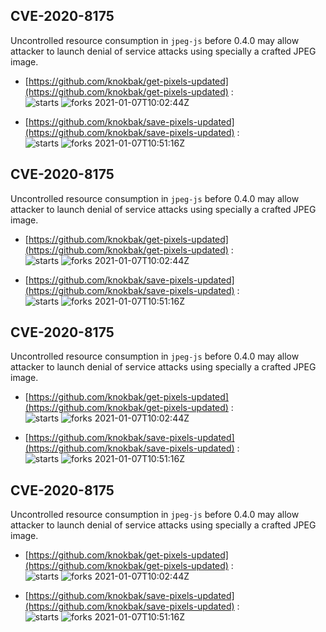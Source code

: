 ## CVE-2020-8175
 Uncontrolled resource consumption in `jpeg-js` before 0.4.0 may allow attacker to launch denial of service attacks using specially a crafted JPEG image.

- [https://github.com/knokbak/get-pixels-updated](https://github.com/knokbak/get-pixels-updated) :  
![starts](https://img.shields.io/github/stars/knokbak/get-pixels-updated.svg) 
![forks](https://img.shields.io/github/forks/knokbak/get-pixels-updated.svg) 
2021-01-07T10:02:44Z

- [https://github.com/knokbak/save-pixels-updated](https://github.com/knokbak/save-pixels-updated) :  
![starts](https://img.shields.io/github/stars/knokbak/save-pixels-updated.svg) 
![forks](https://img.shields.io/github/forks/knokbak/save-pixels-updated.svg) 
2021-01-07T10:51:16Z

## CVE-2020-8175
 Uncontrolled resource consumption in `jpeg-js` before 0.4.0 may allow attacker to launch denial of service attacks using specially a crafted JPEG image.

- [https://github.com/knokbak/get-pixels-updated](https://github.com/knokbak/get-pixels-updated) :  
![starts](https://img.shields.io/github/stars/knokbak/get-pixels-updated.svg) 
![forks](https://img.shields.io/github/forks/knokbak/get-pixels-updated.svg) 
2021-01-07T10:02:44Z

- [https://github.com/knokbak/save-pixels-updated](https://github.com/knokbak/save-pixels-updated) :  
![starts](https://img.shields.io/github/stars/knokbak/save-pixels-updated.svg) 
![forks](https://img.shields.io/github/forks/knokbak/save-pixels-updated.svg) 
2021-01-07T10:51:16Z

## CVE-2020-8175
 Uncontrolled resource consumption in `jpeg-js` before 0.4.0 may allow attacker to launch denial of service attacks using specially a crafted JPEG image.

- [https://github.com/knokbak/get-pixels-updated](https://github.com/knokbak/get-pixels-updated) :  
![starts](https://img.shields.io/github/stars/knokbak/get-pixels-updated.svg) 
![forks](https://img.shields.io/github/forks/knokbak/get-pixels-updated.svg) 
2021-01-07T10:02:44Z

- [https://github.com/knokbak/save-pixels-updated](https://github.com/knokbak/save-pixels-updated) :  
![starts](https://img.shields.io/github/stars/knokbak/save-pixels-updated.svg) 
![forks](https://img.shields.io/github/forks/knokbak/save-pixels-updated.svg) 
2021-01-07T10:51:16Z

## CVE-2020-8175
 Uncontrolled resource consumption in `jpeg-js` before 0.4.0 may allow attacker to launch denial of service attacks using specially a crafted JPEG image.

- [https://github.com/knokbak/get-pixels-updated](https://github.com/knokbak/get-pixels-updated) :  
![starts](https://img.shields.io/github/stars/knokbak/get-pixels-updated.svg) 
![forks](https://img.shields.io/github/forks/knokbak/get-pixels-updated.svg) 
2021-01-07T10:02:44Z

- [https://github.com/knokbak/save-pixels-updated](https://github.com/knokbak/save-pixels-updated) :  
![starts](https://img.shields.io/github/stars/knokbak/save-pixels-updated.svg) 
![forks](https://img.shields.io/github/forks/knokbak/save-pixels-updated.svg) 
2021-01-07T10:51:16Z

